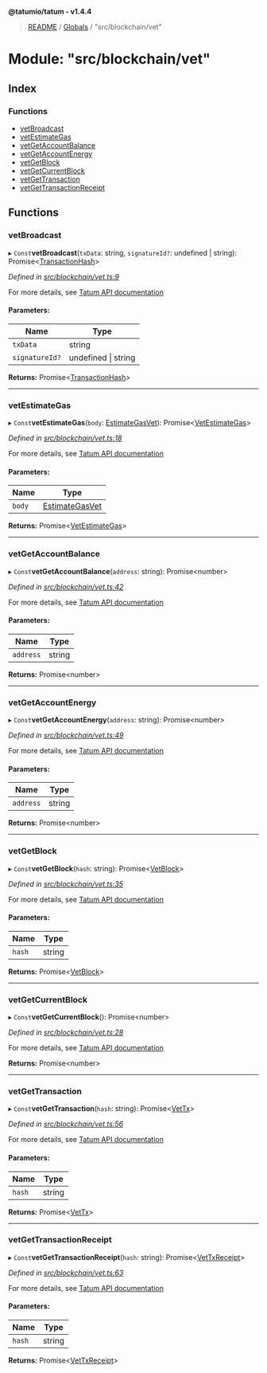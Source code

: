 **@tatumio/tatum - v1.4.4**

> [README](../README.md) / [Globals](../globals.md) / "src/blockchain/vet"

# Module: "src/blockchain/vet"

## Index

### Functions

* [vetBroadcast](_src_blockchain_vet_.md#vetbroadcast)
* [vetEstimateGas](_src_blockchain_vet_.md#vetestimategas)
* [vetGetAccountBalance](_src_blockchain_vet_.md#vetgetaccountbalance)
* [vetGetAccountEnergy](_src_blockchain_vet_.md#vetgetaccountenergy)
* [vetGetBlock](_src_blockchain_vet_.md#vetgetblock)
* [vetGetCurrentBlock](_src_blockchain_vet_.md#vetgetcurrentblock)
* [vetGetTransaction](_src_blockchain_vet_.md#vetgettransaction)
* [vetGetTransactionReceipt](_src_blockchain_vet_.md#vetgettransactionreceipt)

## Functions

### vetBroadcast

▸ `Const`**vetBroadcast**(`txData`: string, `signatureId?`: undefined \| string): Promise\<[TransactionHash](../interfaces/_src_model_response_common_transactionhash_.transactionhash.md)>

*Defined in [src/blockchain/vet.ts:9](https://github.com/tatumio/tatum-js/blob/c5d1e16/src/blockchain/vet.ts#L9)*

For more details, see <a href="https://tatum.io/apidoc.html#operation/VetBroadcast" target="_blank">Tatum API documentation</a>

#### Parameters:

Name | Type |
------ | ------ |
`txData` | string |
`signatureId?` | undefined \| string |

**Returns:** Promise\<[TransactionHash](../interfaces/_src_model_response_common_transactionhash_.transactionhash.md)>

___

### vetEstimateGas

▸ `Const`**vetEstimateGas**(`body`: [EstimateGasVet](../classes/_src_model_request_estimategasvet_.estimategasvet.md)): Promise\<[VetEstimateGas](../interfaces/_src_model_response_vet_vetestimategas_.vetestimategas.md)>

*Defined in [src/blockchain/vet.ts:18](https://github.com/tatumio/tatum-js/blob/c5d1e16/src/blockchain/vet.ts#L18)*

For more details, see <a href="https://tatum.io/apidoc.html#operation/VetEstimateGas" target="_blank">Tatum API documentation</a>

#### Parameters:

Name | Type |
------ | ------ |
`body` | [EstimateGasVet](../classes/_src_model_request_estimategasvet_.estimategasvet.md) |

**Returns:** Promise\<[VetEstimateGas](../interfaces/_src_model_response_vet_vetestimategas_.vetestimategas.md)>

___

### vetGetAccountBalance

▸ `Const`**vetGetAccountBalance**(`address`: string): Promise\<number>

*Defined in [src/blockchain/vet.ts:42](https://github.com/tatumio/tatum-js/blob/c5d1e16/src/blockchain/vet.ts#L42)*

For more details, see <a href="https://tatum.io/apidoc.html#operation/VetGetBalance" target="_blank">Tatum API documentation</a>

#### Parameters:

Name | Type |
------ | ------ |
`address` | string |

**Returns:** Promise\<number>

___

### vetGetAccountEnergy

▸ `Const`**vetGetAccountEnergy**(`address`: string): Promise\<number>

*Defined in [src/blockchain/vet.ts:49](https://github.com/tatumio/tatum-js/blob/c5d1e16/src/blockchain/vet.ts#L49)*

For more details, see <a href="https://tatum.io/apidoc.html#operation/VetGetEnergy" target="_blank">Tatum API documentation</a>

#### Parameters:

Name | Type |
------ | ------ |
`address` | string |

**Returns:** Promise\<number>

___

### vetGetBlock

▸ `Const`**vetGetBlock**(`hash`: string): Promise\<[VetBlock](../interfaces/_src_model_response_vet_vetblock_.vetblock.md)>

*Defined in [src/blockchain/vet.ts:35](https://github.com/tatumio/tatum-js/blob/c5d1e16/src/blockchain/vet.ts#L35)*

For more details, see <a href="https://tatum.io/apidoc.html#operation/VetGetBlock" target="_blank">Tatum API documentation</a>

#### Parameters:

Name | Type |
------ | ------ |
`hash` | string |

**Returns:** Promise\<[VetBlock](../interfaces/_src_model_response_vet_vetblock_.vetblock.md)>

___

### vetGetCurrentBlock

▸ `Const`**vetGetCurrentBlock**(): Promise\<number>

*Defined in [src/blockchain/vet.ts:28](https://github.com/tatumio/tatum-js/blob/c5d1e16/src/blockchain/vet.ts#L28)*

For more details, see <a href="https://tatum.io/apidoc.html#operation/VetGetCurrentBlock" target="_blank">Tatum API documentation</a>

**Returns:** Promise\<number>

___

### vetGetTransaction

▸ `Const`**vetGetTransaction**(`hash`: string): Promise\<[VetTx](../interfaces/_src_model_response_vet_vettx_.vettx.md)>

*Defined in [src/blockchain/vet.ts:56](https://github.com/tatumio/tatum-js/blob/c5d1e16/src/blockchain/vet.ts#L56)*

For more details, see <a href="https://tatum.io/apidoc.html#operation/VetGetTransaction" target="_blank">Tatum API documentation</a>

#### Parameters:

Name | Type |
------ | ------ |
`hash` | string |

**Returns:** Promise\<[VetTx](../interfaces/_src_model_response_vet_vettx_.vettx.md)>

___

### vetGetTransactionReceipt

▸ `Const`**vetGetTransactionReceipt**(`hash`: string): Promise\<[VetTxReceipt](../interfaces/_src_model_response_vet_vettxreceipt_.vettxreceipt.md)>

*Defined in [src/blockchain/vet.ts:63](https://github.com/tatumio/tatum-js/blob/c5d1e16/src/blockchain/vet.ts#L63)*

For more details, see <a href="https://tatum.io/apidoc.html#operation/VetGetTransactionReceipt" target="_blank">Tatum API documentation</a>

#### Parameters:

Name | Type |
------ | ------ |
`hash` | string |

**Returns:** Promise\<[VetTxReceipt](../interfaces/_src_model_response_vet_vettxreceipt_.vettxreceipt.md)>
